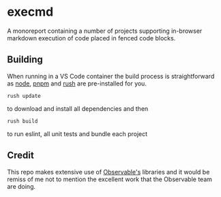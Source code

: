 # execmd

A monoreport containing a number of projects supporting in-browser markdown execution of code placed in fenced code blocks.

## Building

When running in a VS Code container the build process is straightforward as [node](https://nodejs.org/en/), [pnpm](https://pnpm.io) and [rush](https://rushjs.io) are pre-installed for you.

```
rush update
```

to download and install all dependencies and then

```
rush build
```

to run eslint, all unit tests and bundle each project

## Credit

This repo makes extensive use of [Observable's](https://github.com/observablehq) libraries and it would be remiss of me not to mention the excellent work that the Observable team are doing.

